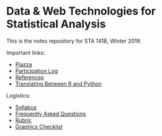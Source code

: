 # Data & Web Technologies for Statistical Analysis

This is the notes repository for STA 141B, Winter 2019.

Important links:

* [Piazza](https://piazza.com/uc_davis/winter2019/sta141b)
* [Participation Log](https://goo.gl/forms/I2Ws5iltOPLVJeEi1)
* [References](https://github.com/nick-ulle/teaching-notes/blob/master/references/sta141b.md)
* [Translating Between R and Python](r2py.md)

Logistics:

* [Syllabus](syllabus.pdf)
* [Frequently Asked Questions](faq.md)
* [Rubric](rubric.pdf)
* [Graphics Checklist](https://github.com/nick-ulle/teaching-notes/blob/master/sta141a/graphics_checklist.pdf)
